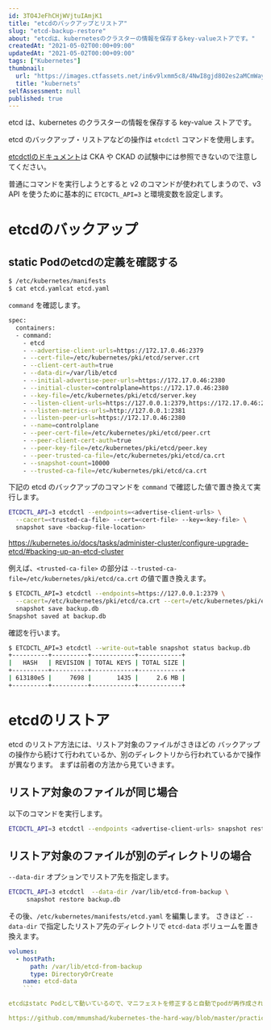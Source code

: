 ```yaml
---
id: 3TO4JeFhCHjWVjtuIAmjK1
title: "etcdのバックアップとリストア"
slug: "etcd-backup-restore"
about: "etcdは、kubernetesのクラスターの情報を保存するkey-valueストアです。"
createdAt: "2021-05-02T00:00+09:00"
updatedAt: "2021-05-02T00:00+09:00"
tags: ["Kubernetes"]
thumbnail:
  url: "https://images.ctfassets.net/in6v9lxmm5c8/4NwI8gjd802es2aMCmWay7/5b1d1468d43c4ffc3623b33decec3eea/k8s.png"
  title: "kubernets"
selfAssessment: null
published: true
---
```

etcd は、kubernetes のクラスターの情報を保存する key-value ストアです。

etcd のバックアップ・リストアなどの操作は `etcdctl` コマンドを使用します。

[etcdctlのドキュメント](https://etcd.io/docs/)は CKA や CKAD の試験中には参照できないので注意してください。

普通にコマンドを実行しようとすると v2 のコマンドが使われてしまうので、v3 API を使うために基本的に `ETCDCTL_API=3` と環境変数を設定します。

# etcdのバックアップ

## static Podのetcdの定義を確認する

```sh
$ /etc/kubernetes/manifests
$ cat etcd.yamlcat etcd.yaml
```

`command` を確認します。

```sh
spec:
  containers:
  - command:
    - etcd
    - --advertise-client-urls=https://172.17.0.46:2379
    - --cert-file=/etc/kubernetes/pki/etcd/server.crt
    - --client-cert-auth=true
    - --data-dir=/var/lib/etcd
    - --initial-advertise-peer-urls=https://172.17.0.46:2380
    - --initial-cluster=controlplane=https://172.17.0.46:2380
    - --key-file=/etc/kubernetes/pki/etcd/server.key
    - --listen-client-urls=https://127.0.0.1:2379,https://172.17.0.46:2379
    - --listen-metrics-urls=http://127.0.0.1:2381
    - --listen-peer-urls=https://172.17.0.46:2380
    - --name=controlplane
    - --peer-cert-file=/etc/kubernetes/pki/etcd/peer.crt
    - --peer-client-cert-auth=true
    - --peer-key-file=/etc/kubernetes/pki/etcd/peer.key
    - --peer-trusted-ca-file=/etc/kubernetes/pki/etcd/ca.crt
    - --snapshot-count=10000
    - --trusted-ca-file=/etc/kubernetes/pki/etcd/ca.crt
```

下記の etcd のバックアップのコマンドを `command` で確認した値で置き換えて実行します。

```sh
ETCDCTL_API=3 etcdctl --endpoints=<advertise-client-urls> \
  --cacert=<trusted-ca-file> --cert=<cert-file> --key=<key-file> \
  snapshot save <backup-file-location>
```

https://kubernetes.io/docs/tasks/administer-cluster/configure-upgrade-etcd/#backing-up-an-etcd-cluster

例えば、`<trusted-ca-file>` の部分は `--trusted-ca-file=/etc/kubernetes/pki/etcd/ca.crt` の値で置き換えます。

```sh
$ ETCDCTL_API=3 etcdctl --endpoints=https://127.0.0.1:2379 \
  --cacert=/etc/kubernetes/pki/etcd/ca.crt --cert=/etc/kubernetes/pki/etcd/server.crt --key=/etc/kubernetes/pki/etcd/server.key \
  snapshot save backup.db
Snapshot saved at backup.db
```

確認を行います。

```sh
$ ETCDCTL_API=3 etcdctl --write-out=table snapshot status backup.db
+----------+----------+------------+------------+
|   HASH   | REVISION | TOTAL KEYS | TOTAL SIZE |
+----------+----------+------------+------------+
| 613180e5 |     7698 |       1435 |     2.6 MB |
+----------+----------+------------+------------+
```

# etcdのリストア

etcd のリストア方法には、リストア対象のファイルがさきほどの
バックアップの操作から続けて行われているか、別のディレクトリから行われているかで操作が異なります。
まずは前者の方法から見ていきます。

## リストア対象のファイルが同じ場合

以下のコマンドを実行します。

```sh
ETCDCTL_API=3 etcdctl --endpoints <advertise-client-urls> snapshot restore backup.db
```

## リストア対象のファイルが別のディレクトリの場合

`--data-dir` オプションでリストア先を指定します。

```sh
ETCDCTL_API=3 etcdctl  --data-dir /var/lib/etcd-from-backup \
     snapshot restore backup.db
```

その後、`/etc/kubernetes/manifests/etcd.yaml` を編集します。
さきほど `--data-dir` で指定したリストア先のディレクトリで `etcd-data` ボリュームを置き換えます。

```yaml
volumes:
  - hostPath:
      path: /var/lib/etcd-from-backup
      type: DirectoryOrCreate
    name: etcd-data
    ```

etcdはstatc Podとして動いているので、マニフェストを修正すると自動でpodが再作成されます。

https://github.com/mmumshad/kubernetes-the-hard-way/blob/master/practice-questions-answers/cluster-maintenance/backup-etcd/etcd-backup-and-restore.md#3-restore-etcd-snapshot-to-a-new-folder
